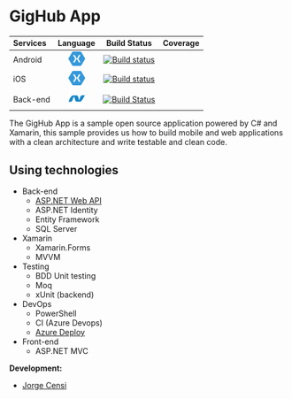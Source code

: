 

# GigHub App

| Services | Language      | Build Status | Coverage  |
| :-------------|:-------------:| :-----------:| :--------:|
| Android    | <img src="art/xamarin.png" width="30"/> |[![Build status](https://build.appcenter.ms/v0.1/apps/3f8f5372-4a28-482f-95e0-fb6baf0748ae/branches/develop/badge)](https://appcenter.ms)|
| iOS    | <img src="art/xamarin.png" width="30"/> |[![Build status](https://build.appcenter.ms/v0.1/apps/7c7b80e1-e59f-4c9c-a473-ef44b1999e5d/branches/master/badge)](https://appcenter.ms)|
| Back-end    | <img src="art/dotnet.svg" width="30"/> |[![Build Status](https://jorgecensi.visualstudio.com/GigHub/_apis/build/status/GigHub-ASP.NET-CI?branchName=master)](https://jorgecensi.visualstudio.com/GigHub/_build/latest?definitionId=4&branchName=master)|

The GigHub App is a sample open source application powered by C# and Xamarin, this sample provides us how to build mobile and web applications with a clean architecture and write testable and clean code.

## Using technologies

* Back-end
  * [ASP.NET Web API](https://github.com/jorgecensi/GigHub)
  * ASP.NET Identity 
  * Entity Framework
  * SQL Server
* Xamarin
  * Xamarin.Forms  
  * MVVM  
* Testing
  * BDD Unit testing
  * Moq
  * xUnit (backend)    
* DevOps
  * PowerShell
  * CI (Azure Devops)
  * [Azure Deploy](https://gighub.azurewebsites.net/)  
* Front-end
  * ASP.NET MVC

**Development:**

* [Jorge Censi](https://github.com/jorgecensi)

